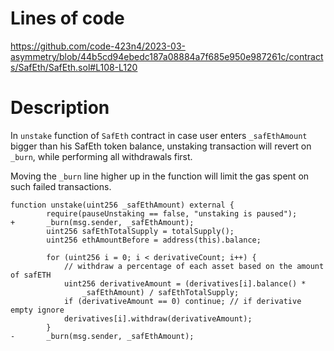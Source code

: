 # Lines of code

https://github.com/code-423n4/2023-03-asymmetry/blob/44b5cd94ebedc187a08884a7f685e950e987261c/contracts/SafEth/SafEth.sol#L108-L120

# Description

In `unstake` function of `SafEth` contract in case user enters `_safEthAmount` bigger than his SafEth token balance, unstaking transaction will revert on `_burn`, while performing all withdrawals first.

Moving the `_burn` line higher up in the function will limit the gas spent on such failed transactions.

```
function unstake(uint256 _safEthAmount) external {
        require(pauseUnstaking == false, "unstaking is paused");
+       _burn(msg.sender, _safEthAmount);
        uint256 safEthTotalSupply = totalSupply();
        uint256 ethAmountBefore = address(this).balance;

        for (uint256 i = 0; i < derivativeCount; i++) {
            // withdraw a percentage of each asset based on the amount of safETH
            uint256 derivativeAmount = (derivatives[i].balance() *
                _safEthAmount) / safEthTotalSupply;
            if (derivativeAmount == 0) continue; // if derivative empty ignore
            derivatives[i].withdraw(derivativeAmount);
        }
-       _burn(msg.sender, _safEthAmount);
```